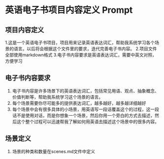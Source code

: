 # 英语电子书项目内容定义 Prompt

## 项目内容定义

1.这是一个英语电子书项目，项目用来记录英语表达词汇，帮助我系统学习各个场景的语言。以后将会根据这个文件里的要求，迭代完善电子书内容。
2.项目文件全部使用markdown格式
3.电子书内容要求是英语表达词汇，需要中英文对照，方便学习

## 电子书内容要求

1. 电子书内容是许多场景下的英语表达词汇，包括常见用语、观点、抽象概念、价值判断等，帮助我系统学习这个场景的语言。
2. 每个场景需要你尽可能多的提供表达词汇，越多越好，越多越详细越好
3. 每个场景中会有很多具体的小场景，用英语写一段话覆盖这个的过程，这一段话不是使用对话，而是你想象一个场景，然后你用一个旁白的方式去描述，然后这个整个过程可以迅速帮我了解如何用英语去描述这个场景中的很多内容。


## 场景定义

1. 场景的种类和数量在scenes.md文件中定义



